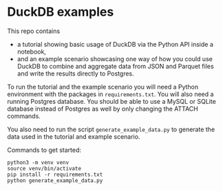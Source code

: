 # DuckDB examples

This repo contains
- a tutorial showing basic usage of DuckDB via the Python API inside a notebook,
- and an example scenario showcasing one way of how you could use DuckDB to combine and aggregate data from JSON and Parquet files and write the results directly to Postgres.

To run the tutorial and the example scenario you will need a Python environment with the packages in `requirements.txt`. You will also need a running Postgres database. You should be able to use a MySQL or SQLite database instead of Postgres as well by only changing the ATTACH commands.

You also need to run the script `generate_example_data.py` to generate the data used in the tutorial and example scenario.

Commands to get started:
```
python3 -m venv venv
source venv/bin/activate
pip install -r requirements.txt
python generate_example_data.py
```
